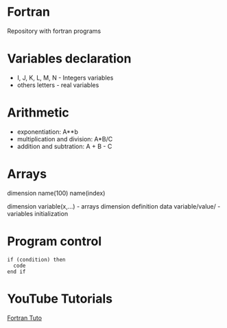 # Fortran
Repository with fortran programs

# Variables declaration
- I, J, K, L, M, N - Integers variables
- others letters - real variables

# Arithmetic
- exponentiation: A**b
- multiplication and division: A*B/C
- addition and subtration: A + B - C

# Arrays
dimension name(100)
name(index)

dimension variable(x,...) - arrays dimension definition
data variable/value/ - variables initialization

# Program control
```
if (condition) then
  code
end if
```


# YouTube Tutorials

[Fortran Tuto](https://www.youtube.com/watch?v=X1x0fgn1tMo&list=PLvkU6i2iQ2fprrVmmkNP_V36mh0BMnS5L)
